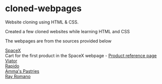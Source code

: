 # cloned-webpages
Website cloning using HTML &amp; CSS.
<br>
<p>Created a few cloned websites while learning HTML and CSS</p>
<p>The webpages are from the sources provided below</p>
<a href = "https://shop.spacex.com/" target = "_blank">SpaceX</a><br>
<span>Cart for the first product in the SpaceX webpage - </span>
<a href = "https://shop.spacex.com/collections/trending/products/spacex-fram2-t-shirt" target = "_blank">Product reference page</a><br>
<a href = "https://www.viator.com/?m=33953&supag=1240250194145278&supca=676923706&supsc=kwd-77515991602646&supai=77515770892157&supdv=c&supnt=o&suplp=116074&supli=3169&supti=kwd-77515991602646&tsem=true&supci=kwd-77515991602646&&msclkid=431f972fd48a1770d7e7ff222c8de78d&gclid=431f972fd48a1770d7e7ff222c8de78d&gclsrc=3p.ds&gad_source=7" target = "_blank">Viator </a><br>
<a href = "https://www.rapido.bike/Home" target = "_blank">Rapido</a> <br>
<a href = "https://ammaspastries.in/" target = "_blank">Amma's Pastries</a>   <br>
<a href = "https://www.rayromanocontracting.com/#home1" target = "_blank">Ray Romano</a>


